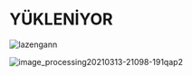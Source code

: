 # YÜKLENİYOR

![lazengann](https://github.com/user-attachments/assets/2dd638f4-6730-4908-960a-68cc2074899b)


![image_processing20210313-21098-191qap2](https://github.com/user-attachments/assets/3a0667e4-6dfb-44ad-83ec-705bec06428a)
